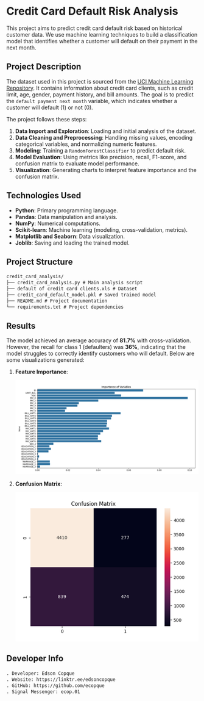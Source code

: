 # Credit Card Default Risk Analysis

This project aims to predict credit card default risk based on historical customer data. We use machine learning techniques to build a classification model that identifies whether a customer will default on their payment in the next month.

## Project Description

The dataset used in this project is sourced from the [UCI Machine Learning Repository](https://archive.ics.uci.edu/dataset/350/default+of+credit+card+clients). It contains information about credit card clients, such as credit limit, age, gender, payment history, and bill amounts. The goal is to predict the `default payment next month` variable, which indicates whether a customer will default (1) or not (0).

The project follows these steps:
1. **Data Import and Exploration**: Loading and initial analysis of the dataset.
2. **Data Cleaning and Preprocessing**: Handling missing values, encoding categorical variables, and normalizing numeric features.
3. **Modeling**: Training a `RandomForestClassifier` to predict default risk.
4. **Model Evaluation**: Using metrics like precision, recall, F1-score, and confusion matrix to evaluate model performance.
5. **Visualization**: Generating charts to interpret feature importance and the confusion matrix.

## Technologies Used

- **Python**: Primary programming language.
- **Pandas**: Data manipulation and analysis.
- **NumPy**: Numerical computations.
- **Scikit-learn**: Machine learning (modeling, cross-validation, metrics).
- **Matplotlib and Seaborn**: Data visualization.
- **Joblib**: Saving and loading the trained model.

## Project Structure
```
credit_card_analysis/
├── credit_card_analysis.py # Main analysis script
├── default of credit card clients.xls # Dataset
├── credit_card_default_model.pkl # Saved trained model
├── README.md # Project documentation
└── requirements.txt # Project dependencies
```

## Results

The model achieved an average accuracy of **81.7%** with cross-validation. However, the recall for class 1 (defaulters) was **36%**, indicating that the model struggles to correctly identify customers who will default. Below are some visualizations generated:

1. **Feature Importance**:

   ![Feature Importance](https://github.com/ecopque/ai_credit_risk_prediction/blob/main/prints/Screenshot%20from%202025-03-23%2019-47-38.png)

2. **Confusion Matrix**:

   ![Confusion Matrix](https://github.com/ecopque/ai_credit_risk_prediction/blob/main/prints/Screenshot%20from%202025-03-23%2019-57-24.png)

## Developer Info
```
. Developer: Edson Copque
. Website: https://linktr.ee/edsoncopque
. GitHub: https://github.com/ecopque
. Signal Messenger: ecop.01
```